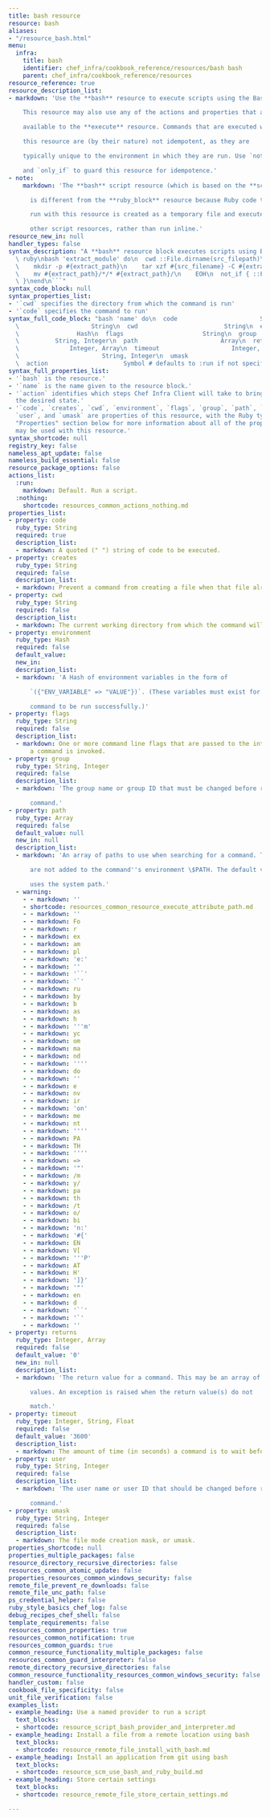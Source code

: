```yaml
---
title: bash resource
resource: bash
aliases:
- "/resource_bash.html"
menu:
  infra:
    title: bash
    identifier: chef_infra/cookbook_reference/resources/bash bash
    parent: chef_infra/cookbook_reference/resources
resource_reference: true
resource_description_list:
- markdown: 'Use the **bash** resource to execute scripts using the Bash interpreter.

    This resource may also use any of the actions and properties that are

    available to the **execute** resource. Commands that are executed with

    this resource are (by their nature) not idempotent, as they are

    typically unique to the environment in which they are run. Use `not_if`

    and `only_if` to guard this resource for idempotence.'
- note:
    markdown: 'The **bash** script resource (which is based on the **script** resource)

      is different from the **ruby_block** resource because Ruby code that is

      run with this resource is created as a temporary file and executed like

      other script resources, rather than run inline.'
resource_new_in: null
handler_types: false
syntax_description: "A **bash** resource block executes scripts using Bash:\n\n```\
  \ ruby\nbash 'extract_module' do\n  cwd ::File.dirname(src_filepath)\n  code <<-EOH\n\
  \    mkdir -p #{extract_path}\n    tar xzf #{src_filename} -C #{extract_path}\n\
  \    mv #{extract_path}/*/* #{extract_path}/\n    EOH\n  not_if { ::File.exist?(extract_path)\
  \ }\nend\n```"
syntax_code_block: null
syntax_properties_list:
- '`cwd` specifies the directory from which the command is run'
- '`code` specifies the command to run'
syntax_full_code_block: "bash 'name' do\n  code                       String\n  creates\
  \                    String\n  cwd                        String\n  environment\
  \                Hash\n  flags                      String\n  group            \
  \          String, Integer\n  path                       Array\n  returns      \
  \              Integer, Array\n  timeout                    Integer, Float\n  user\
  \                       String, Integer\n  umask                      String, Integer\n\
  \  action                     Symbol # defaults to :run if not specified\nend"
syntax_full_properties_list:
- '`bash` is the resource.'
- '`name` is the name given to the resource block.'
- '`action` identifies which steps Chef Infra Client will take to bring the node into
  the desired state.'
- '`code`, `creates`, `cwd`, `environment`, `flags`, `group`, `path`, `returns`, `timeout`,
  `user`, and `umask` are properties of this resource, with the Ruby type shown. See
  "Properties" section below for more information about all of the properties that
  may be used with this resource.'
syntax_shortcode: null
registry_key: false
nameless_apt_update: false
nameless_build_essential: false
resource_package_options: false
actions_list:
  :run:
    markdown: Default. Run a script.
  :nothing:
    shortcode: resources_common_actions_nothing.md
properties_list:
- property: code
  ruby_type: String
  required: true
  description_list:
  - markdown: A quoted (" ") string of code to be executed.
- property: creates
  ruby_type: String
  required: false
  description_list:
  - markdown: Prevent a command from creating a file when that file already exists.
- property: cwd
  ruby_type: String
  required: false
  description_list:
  - markdown: The current working directory from which the command will be run.
- property: environment
  ruby_type: Hash
  required: false
  default_value:
  new_in:
  description_list:
  - markdown: 'A Hash of environment variables in the form of

      `({"ENV_VARIABLE" => "VALUE"})`. (These variables must exist for a

      command to be run successfully.)'
- property: flags
  ruby_type: String
  required: false
  description_list:
  - markdown: One or more command line flags that are passed to the interpreter when
      a command is invoked.
- property: group
  ruby_type: String, Integer
  required: false
  description_list:
  - markdown: 'The group name or group ID that must be changed before running a

      command.'
- property: path
  ruby_type: Array
  required: false
  default_value: null
  new_in: null
  description_list:
  - markdown: 'An array of paths to use when searching for a command. These paths

      are not added to the command''s environment \$PATH. The default value

      uses the system path.'
  - warning:
    - - markdown: ''
    - shortcode: resources_common_resource_execute_attribute_path.md
    - - markdown: ''
    - - markdown: Fo
    - - markdown: r
    - - markdown: ex
    - - markdown: am
    - - markdown: pl
    - - markdown: 'e:'
    - - markdown: ''
    - - markdown: '``'
    - - markdown: '`'
    - - markdown: ru
    - - markdown: by
    - - markdown: b
    - - markdown: as
    - - markdown: h
    - - markdown: '''m'
    - - markdown: yc
    - - markdown: om
    - - markdown: ma
    - - markdown: nd
    - - markdown: ''''
    - - markdown: do
    - - markdown: ''
    - - markdown: e
    - - markdown: nv
    - - markdown: ir
    - - markdown: 'on'
    - - markdown: me
    - - markdown: nt
    - - markdown: ''''
    - - markdown: PA
    - - markdown: TH
    - - markdown: ''''
    - - markdown: =>
    - - markdown: '"'
    - - markdown: /m
    - - markdown: y/
    - - markdown: pa
    - - markdown: th
    - - markdown: /t
    - - markdown: o/
    - - markdown: bi
    - - markdown: 'n:'
    - - markdown: '#{'
    - - markdown: EN
    - - markdown: V[
    - - markdown: '''P'
    - - markdown: AT
    - - markdown: H'
    - - markdown: ']}'
    - - markdown: '"'
    - - markdown: en
    - - markdown: d
    - - markdown: '``'
    - - markdown: '`'
    - - markdown: ''
- property: returns
  ruby_type: Integer, Array
  required: false
  default_value: '0'
  new_in: null
  description_list:
  - markdown: 'The return value for a command. This may be an array of accepted

      values. An exception is raised when the return value(s) do not

      match.'
- property: timeout
  ruby_type: Integer, String, Float
  required: false
  default_value: '3600'
  description_list:
  - markdown: The amount of time (in seconds) a command is to wait before timing out.
- property: user
  ruby_type: String, Integer
  required: false
  description_list:
  - markdown: 'The user name or user ID that should be changed before running a

      command.'
- property: umask
  ruby_type: String, Integer
  required: false
  description_list:
  - markdown: The file mode creation mask, or umask.
properties_shortcode: null
properties_multiple_packages: false
resource_directory_recursive_directories: false
resources_common_atomic_update: false
properties_resources_common_windows_security: false
remote_file_prevent_re_downloads: false
remote_file_unc_path: false
ps_credential_helper: false
ruby_style_basics_chef_log: false
debug_recipes_chef_shell: false
template_requirements: false
resources_common_properties: true
resources_common_notification: true
resources_common_guards: true
common_resource_functionality_multiple_packages: false
resources_common_guard_interpreter: false
remote_directory_recursive_directories: false
common_resource_functionality_resources_common_windows_security: false
handler_custom: false
cookbook_file_specificity: false
unit_file_verification: false
examples_list:
- example_heading: Use a named provider to run a script
  text_blocks:
  - shortcode: resource_script_bash_provider_and_interpreter.md
- example_heading: Install a file from a remote location using bash
  text_blocks:
  - shortcode: resource_remote_file_install_with_bash.md
- example_heading: Install an application from git using bash
  text_blocks:
  - shortcode: resource_scm_use_bash_and_ruby_build.md
- example_heading: Store certain settings
  text_blocks:
  - shortcode: resource_remote_file_store_certain_settings.md

---
```

